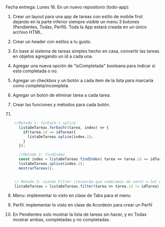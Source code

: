 Fecha entrega: Lunes 16.
En un nuevo repositorio (todo-app):

1. Crear un layout para una app de tareas con estilo de mobile first dejando en la parte inferior siempre visible un menu 3 botones (Pendientes, Todas, Perfil). Toda la App estará creada en un único archivo HTML.


2. Crear un header con estilos a tu gusto.

3. En base al sistema de tareas simples hecho en casa, convertir las tareas en objetos agregando un id a cada una.

4. Agregar una nueva opción de "isCompletada" booleana para indicar si esta completada o no.

5.  Agregar un checkbox y un botón a cada item de la lista para marcarla como completa/incompleta

6. Agregar un botón de eliminar tarea a cada tarea.

7. Crear las funciones y métodos para cada botón.


7.1. 
```js  
    //Metodo 1: forEach + splice
      listaDeTareas.forEach((tarea, index) => {
        if(tarea.id == idTarea){
          listaDeTareas.splice(index,1);
        }
      });

      //Metodo 2: findIndex
      const index = listaDeTareas.findIndex( tarea => tarea.id == idTarea);
      listaDeTareas.splice(index,1);
      mostrarTareas();
    

    // Metodo 3: usando Filter (recuerda que cambiamos de const a let en listaDeTareas)
    listaDeTareas = listaDeTareas.filter(tarea => tarea.id != idTarea);

```
8. Menu: implementar lo visto en clase de Tabs para el menu

9. Perfil: implementar lo visto en clase de Acordeón para crear un Perfil

10. En Pendientes solo mostrar la lista de tareas sin hacer, y en Todas mostrar ambas, completadas y no completadas.